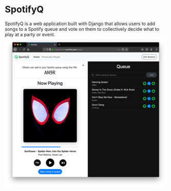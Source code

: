 # SpotifyQ
SpotifyQ is a web application built with Django that allows users to add songs to a Spotify queue and vote on them to collectively decide what to play at a party or event.
![Screenshot](screenshot.png)
